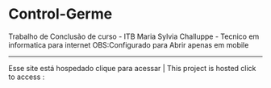 # Control-Germe
Trabalho de Conclusão de curso - ITB Maria Sylvia Challuppe - Tecnico em informatica para internet
OBS:Configurado para Abrir apenas em mobile

-----------------------------------------------------------------------------------------------------------------------------------------------------------------------------------
Esse site está hospedado clique para acessar | This project is hosted click to access :

